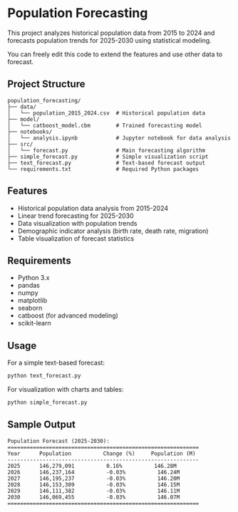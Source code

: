# Population Forecasting

This project analyzes historical population data from 2015 to 2024 and forecasts population trends for 2025-2030 using statistical modeling.

You can freely edit this code to extend the features and use other data to forecast.

## Project Structure

```
population_forecasting/
├── data/
│   └── population_2015_2024.csv  # Historical population data
├── model/
│   └── catboost_model.cbm        # Trained forecasting model
├── notebooks/
│   └── analysis.ipynb            # Jupyter notebook for data analysis
├── src/
│   └── forecast.py               # Main forecasting algorithm
├── simple_forecast.py            # Simple visualization script
├── text_forecast.py              # Text-based forecast output
└── requirements.txt              # Required Python packages
```

## Features

- Historical population data analysis from 2015-2024
- Linear trend forecasting for 2025-2030
- Data visualization with population trends
- Demographic indicator analysis (birth rate, death rate, migration)
- Table visualization of forecast statistics

## Requirements

- Python 3.x
- pandas
- numpy
- matplotlib
- seaborn
- catboost (for advanced modeling)
- scikit-learn

## Usage

For a simple text-based forecast:

```bash
python text_forecast.py
```

For visualization with charts and tables:

```bash
python simple_forecast.py
```

## Sample Output

```
Population Forecast (2025-2030):
============================================================
Year      Population          Change (%)     Population (M)
------------------------------------------------------------
2025      146,279,091          0.16%          146.28M
2026      146,237,164          -0.03%          146.24M
2027      146,195,237          -0.03%          146.20M
2028      146,153,309          -0.03%          146.15M
2029      146,111,382          -0.03%          146.11M
2030      146,069,455          -0.03%          146.07M
============================================================
``` 
